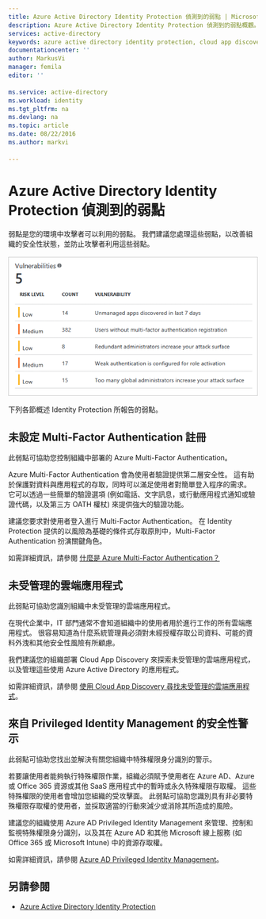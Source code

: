 ```yaml
---
title: Azure Active Directory Identity Protection 偵測到的弱點 | Microsoft Docs
description: Azure Active Directory Identity Protection 偵測到的弱點概觀。
services: active-directory
keywords: azure active directory identity protection, cloud app discovery, 管理應用程式, 安全性, 風險, 風險層級, 弱點, 安全性原則
documentationcenter: ''
author: MarkusVi
manager: femila
editor: ''

ms.service: active-directory
ms.workload: identity
ms.tgt_pltfrm: na
ms.devlang: na
ms.topic: article
ms.date: 08/22/2016
ms.author: markvi

---
```

# <a name="vulnerabilities-detected-by-azure-active-directory-identity-protection"></a>Azure Active Directory Identity Protection 偵測到的弱點
弱點是您的環境中攻擊者可以利用的弱點。 我們建議您處理這些弱點，以改善組織的安全性狀態，並防止攻擊者利用這些弱點。
<br><br>
![弱點](./media/active-directory-identityprotection-vulnerabilities/101.png "vulnerabilities")
<br>

下列各節概述 Identity Protection 所報告的弱點。

## <a name="multifactor-authentication-registration-not-configured"></a>未設定 Multi-Factor Authentication 註冊
此弱點可協助您控制組織中部署的 Azure Multi-Factor Authentication。 

Azure Multi-Factor Authentication 會為使用者驗證提供第二層安全性。 這有助於保護對資料與應用程式的存取，同時可以滿足使用者對簡單登入程序的需求。 它可以透過一些簡單的驗證選項 (例如電話、文字訊息，或行動應用程式通知或驗證代碼，以及第三方 OATH 權杖) 來提供強大的驗證功能。

建議您要求對使用者登入進行 Multi-Factor Authentication。 在 Identity Protection 提供的以風險為基礎的條件式存取原則中，Multi-Factor Authentication 扮演關鍵角色。

如需詳細資訊，請參閱 [什麼是 Azure Multi-Factor Authentication？](../multi-factor-authentication/multi-factor-authentication.md)

## <a name="unmanaged-cloud-apps"></a>未受管理的雲端應用程式
此弱點可協助您識別組織中未受管理的雲端應用程式。

在現代企業中，IT 部門通常不會知道組織中的使用者用於進行工作的所有雲端應用程式。 很容易知道為什麼系統管理員必須對未經授權存取公司資料、可能的資料外洩和其他安全性風險有所顧慮。 

我們建議您的組織部署 Cloud App Discovery 來探索未受管理的雲端應用程式，以及管理這些使用 Azure Active Directory 的應用程式。

如需詳細資訊，請參閱 [使用 Cloud App Discovery 尋找未受管理的雲端應用程式](active-directory-cloudappdiscovery-whatis.md)。

## <a name="security-alerts-from-privileged-identity-management"></a>來自 Privileged Identity Management 的安全性警示
此弱點可協助您找出並解決有關您組織中特殊權限身分識別的警示。  

若要讓使用者能夠執行特殊權限作業，組織必須賦予使用者在 Azure AD、Azure 或 Office 365 資源或其他 SaaS 應用程式中的暫時或永久特殊權限存取權。 這些特殊權限的使用者會增加您組織的受攻擊面。 此弱點可協助您識別具有非必要特殊權限存取權的使用者，並採取適當的行動來減少或消除其所造成的風險。 

建議您的組織使用 Azure AD Privileged Identity Management 來管理、控制和監視特殊權限身分識別，以及其在 Azure AD 和其他 Microsoft 線上服務 (如 Office 365 或 Microsoft Intune) 中的資源存取權。

如需詳細資訊，請參閱 [Azure AD Privileged Identity Management](active-directory-privileged-identity-management-configure.md)。 

## <a name="see-also"></a>另請參閱
* [Azure Active Directory Identity Protection](active-directory-identityprotection.md)

<!--HONumber=Oct16_HO2-->


